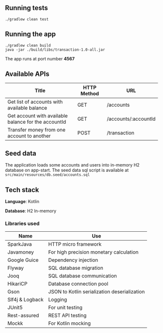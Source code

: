 ## Running tests
`./gradlew clean test`

## Running the app
```
./gradlew clean build
java -jar ./build/libs/transaction-1.0-all.jar
```

The app runs at port number **4567**

## Available APIs

|Title |HTTP Method| URL|
|-----|------|-----|
|Get list of accounts with available balance | GET | /accounts|
|Get account with available balance for the accountId | GET | /accounts/:accountId|
|Transfer money from one account to another | POST | /transaction|

## Seed data
The application loads some accounts and users into in-memory H2 database on app-start.
The seed data sql script is available at `src/main/resources/db.seed/accounts.sql`

## Tech stack
**Language**: Kotlin

**Database**: H2 In-memory 

### Libraries used

|Name | Use|
|-----|------|
|SparkJava |HTTP micro framework|
|Javamoney |For high precision monetary calculation|
|Google Guice |Dependency injection|
|Flyway |SQL database migration|
|Jooq |SQL database communication|
|HikariCP |Database connection pool|
|Gson |JSON to Kotlin serialization deserialization|
|Slf4j & Logback |Logging|
|JUnit5 |For unit testing|
|Rest-assured |REST API testing|
|Mockk |For Kotlin mocking|
 
